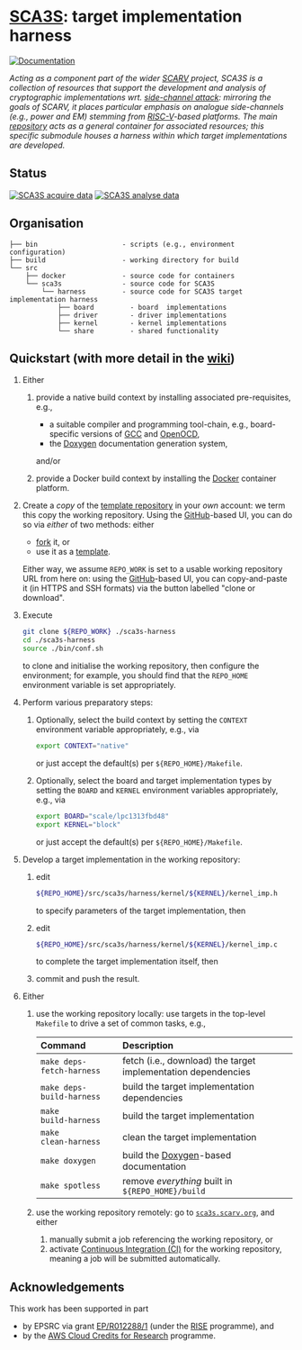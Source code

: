 # [SCA3S](https://github.com/scarv/sca3s): target implementation harness

<!--- -------------------------------------------------------------------- --->

[![Documentation](https://codedocs.xyz/scarv/sca3s-harness.svg)](https://codedocs.xyz/scarv/sca3s-harness)

<!--- -------------------------------------------------------------------- --->

*Acting as a component part of the wider
[SCARV](https://www.scarv.org)
project,
SCA3S is a collection of resources that support the development 
and analysis of cryptographic implementations wrt.
[side-channel attack](https://en.wikipedia.org/wiki/Side-channel_attack):
mirroring the goals of SCARV, it places particular emphasis on analogue 
side-channels (e.g., power and EM) stemming from
[RISC-V](https://riscv.org)-based
platforms.
The main
[repository](https://github.com/scarv/sca3s)
acts as a general container for associated resources;
this specific submodule houses
a harness within which target implementations are developed.*

<!--- -------------------------------------------------------------------- --->

## Status

<!--- SCA3S shields -->
[![SCA3S acquire data](https://sca3s.scarv.org/api/shields/acquisition/scarv/sca3s-harness.svg?branch=master)](...)
[![SCA3S analyse data](https://sca3s.scarv.org/api/shields/analysis/scarv/sca3s-harness.svg?branch=master)](...)
<!--- SCA3S shields -->

<!--- -------------------------------------------------------------------- --->

## Organisation

```
├── bin                     - scripts (e.g., environment configuration)
├── build                   - working directory for build
└── src
    ├── docker              - source code for containers
    └── sca3s               - source code for SCA3S
        └── harness         - source code for SCA3S target implementation harness
            ├── board         - board  implementations
            ├── driver        - driver implementations
            ├── kernel        - kernel implementations
            └── share         - shared functionality
```

<!--- -------------------------------------------------------------------- --->

## Quickstart (with more detail in the [wiki](https://github.com/scarv/sca3s-harness/wiki))

1. Either

   1. provide a native build context by installing 
      associated pre-requisites, e.g.,

      - a suitable
        compiler 
        and 
        programming 
        tool-chain,
        e.g., board-specific versions of
        [GCC](https://gcc.gnu.org)
        and
        [OpenOCD](http://openocd.org),
      - the
        [Doxygen](http://www.doxygen.nl)
        documentation generation system,

      and/or

   2. provide a Docker build context by installing 
      the 
      [Docker](https://www.docker.com)
      container platform.

2. Create a *copy* of the 
   [template repository](https://github.com/scarv/sca3s-harness)
   in your *own* account: we term this copy the working repository.
   Using the
   [GitHub](https://github.com)-based
   UI, 
   you can do so via *either* of two methods: either

   - [fork](https://help.github.com/en/articles/fork-a-repo) it,
     or
   - use it as a [template](https://help.github.com/en/articles/creating-a-repository-from-a-template).

   Either way, we assume
   `REPO_WORK`
   is set to a usable working repository URL from here on: 
   using the
   [GitHub](https://github.com)-based
   UI,
   you can copy-and-paste it (in HTTPS and SSH formats) via the button 
   labelled "clone or download".

3. Execute

   ```sh
   git clone ${REPO_WORK} ./sca3s-harness
   cd ./sca3s-harness
   source ./bin/conf.sh
   ```

   to clone and initialise the working repository,
   then configure the environment;
   for example, you should find that the
   `REPO_HOME`
   environment variable is set appropriately.

3. Perform various preparatory steps:

   1. Optionally,
      select the
      build context
      by setting the 
      `CONTEXT`
      environment variable  appropriately, e.g., via

      ```sh
      export CONTEXT="native"
      ```
  
      or just accept the default(s) per `${REPO_HOME}/Makefile`.

   2. Optionally, 
      select the
      board
      and
      target implementation 
      types
      by setting the 
      `BOARD`
      and
      `KERNEL`
      environment variables appropriately, e.g., via

      ```sh
      export BOARD="scale/lpc1313fbd48"
      export KERNEL="block"
      ```

      or just accept the default(s) per `${REPO_HOME}/Makefile`.

5. Develop a target implementation in the working repository:

   1. edit

      ```sh
      ${REPO_HOME}/src/sca3s/harness/kernel/${KERNEL}/kernel_imp.h
      ```

      to specify parameters of the target implementation, 
      then

   2. edit

      ```sh
      ${REPO_HOME}/src/sca3s/harness/kernel/${KERNEL}/kernel_imp.c
      ```

      to complete the target implementation itself,
      then

   3. commit and push the result.

6. Either

   1. use the working repository  locally:
      use targets in the top-level `Makefile` to drive a set of
      common tasks, e.g.,

      | Command                   | Description
      | :------------------------ | :--------------------------------------------------------------- |
      | `make deps-fetch-harness` | fetch (i.e., download) the target implementation dependencies    |
      | `make deps-build-harness` | build                  the target implementation dependencies    |
      | `make      build-harness` | build                  the target implementation                 |
      | `make      clean-harness` | clean                  the target implementation                 |
      | `make doxygen`            | build the [Doxygen](http://www.doxygen.nl)-based documentation   |
      | `make spotless`           | remove *everything* built in `${REPO_HOME}/build`                |

   2. use the working repository remotely:
      go to
      [`sca3s.scarv.org`](https://sca3s.scarv.org),
      and either

      1. manually submit a job referencing the working repository,
         or
      2. activate
         [Continuous Integration (CI)](https://en.wikipedia.org/wiki/Continuous_integration)
         for the working repository, meaning a job will be submitted 
         automatically.

<!--- -------------------------------------------------------------------- --->

## Acknowledgements

This work has been supported in part 

- by EPSRC via grant 
  [EP/R012288/1](https://gow.epsrc.ukri.org/NGBOViewGrant.aspx?GrantRef=EP/R012288/1) (under the [RISE](https://www.ukrise.org) programme), 
  and 
- by the
  [AWS Cloud Credits for Research](https://aws.amazon.com/research-credits)
  programme.

<!--- -------------------------------------------------------------------- --->
